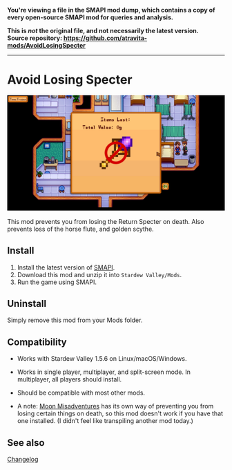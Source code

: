 **You're viewing a file in the SMAPI mod dump, which contains a copy of every open-source SMAPI mod
for queries and analysis.**

**This is _not_ the original file, and not necessarily the latest version.**  
**Source repository: https://github.com/atravita-mods/AvoidLosingSpecter**

----

Avoid Losing Specter
===========================

![Header image](AvoidLosingScepter/docs/banner.jpg)

This mod prevents you from losing the Return Specter on death. Also prevents loss of the horse flute, and golden scythe.

## Install

1. Install the latest version of [SMAPI](https://smapi.io).
2. Download this mod and unzip it into `Stardew Valley/Mods`.
3. Run the game using SMAPI.

## Uninstall
Simply remove this mod from your Mods folder.

## Compatibility

* Works with Stardew Valley 1.5.6 on Linux/macOS/Windows.
* Works in single player, multiplayer, and split-screen mode. In multiplayer, all players should install.
* Should be compatible with most other mods. 

* A note: [Moon Misadventures](https://www.nexusmods.com/stardewvalley/mods/10612) has its own way of preventing you from losing certain things on death, so this mod doesn't work if you have that one installed. (I didn't feel like transpiling another mod today.)

## See also

[Changelog](AvoidLosingScepter/docs/Changelog.md)
